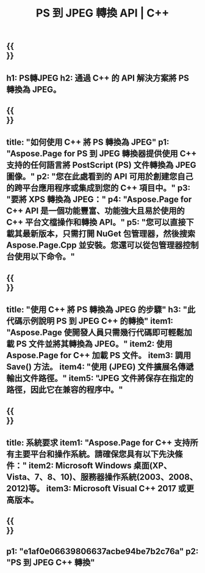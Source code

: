 ﻿---
translation: true
template: /_templates/_conversion-child-cpp.md
title: PS 到 JPEG 轉換 API | C++
url: /cpp/conversion/ps-to-jpeg/
description: Aspose.Page 為 C++ API 解決方案提供的 PS 到 JPEG 轉換。適用於 Windows 32 位、Windows 64 位和 Linux 64 位的 C++ 運行時環境。
informat: PS
outformat: JPEG
otherformats: XPS EPS
---

{{<section banner>}}
---
h1: PS轉JPEG
h2: 通過 C++ 的 API 解決方案將 PS 轉換為 JPEG。
---

{{<section overview>}}
---
title: "如何使用 C++ 將 PS 轉換為 JPEG"
p1: "Aspose.Page for PS 到 JPEG 轉換器提供使用 C++ 支持的任何語言將 PostScript (PS) 文件轉換為 JPEG 圖像。"
p2: "您在此處看到的 API 可用於創建您自己的跨平台應用程序或集成到您的 C++ 項目中。"
p3: "要將 XPS 轉換為 JPEG："
p4: "Aspose.Page for C++ API 是一個功能豐富、功能強大且易於使用的 C++ 平台文檔操作和轉換 API。"
p5: "您可以直接下載其最新版本，只需打開 NuGet 包管理器，然後搜索 Aspose.Page.Cpp 並安裝。您還可以從包管理器控制台使用以下命令。"
---

{{<section feature1>}}
---
title: "使用 C++ 將 PS 轉換為 JPEG 的步驟"
h3: "此代碼示例說明 PS 到 JPEG C++ 的轉換"
item1: "Aspose.Page 使開發人員只需幾行代碼即可輕鬆加載 PS 文件並將其轉換為 JPEG。"
item2: 使用 Aspose.Page for C++ 加載 PS 文件。
item3: 調用 Save() 方法。
item4: "使用 (JPEG) 文件擴展名傳遞輸出文件路徑。"
item5: "JPEG 文件將保存在指定的路徑，因此它在兼容的程序中。"
---

{{<section feature2>}}
---
title: 系統要求
item1: "Aspose.Page for C++ 支持所有主要平台和操作系統。請確保您具有以下先決條件："
item2: Microsoft Windows 桌面(XP、Vista、7、8、10)、服務器操作系統(2003、2008、2012)等。
item3: Microsoft Visual C++ 2017 或更高版本。
---

{{<section gist>}}
---
p1: "e1af0e06639806637acbe94be7b2c76a"
p2: "PS 到 JPEG C++ 轉換"
---
